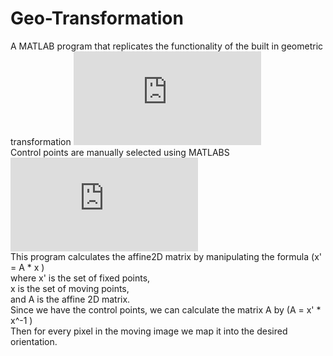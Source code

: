 # Geo-Transformation   
A MATLAB program that replicates the functionality of the built in geometric transformation ![fitgeotrans](https://www.mathworks.com/help/images/ref/fitgeotrans.html)   
Control points are manually selected using MATLABS ![control point selection tool.](https://www.mathworks.com/help/images/ref/cpselect.html)    
This program calculates the affine2D matrix by manipulating the formula (x' = A * x )   
where x' is the set of fixed points,   
x is the set of moving points,   
and A is the affine 2D matrix.     
Since we have the control points, we can calculate the matrix A by (A = x' * x^-1 )   
Then for every pixel in the moving image we map it into the desired orientation.
